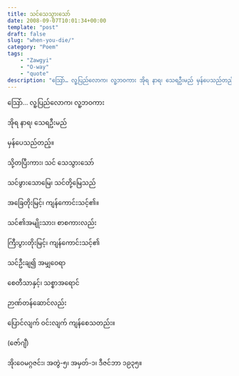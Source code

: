 ```yaml
---
title: သင်သေသွားသော်
date: 2008-09-07T10:01:34+00:00
template: "post"  
draft: false  
slug: "when-you-die/"  
category: "Poem"
tags:
    - "Zawgyi"
    - "O-way"
    - "quote"
description: "သြော်… လူ့ပြည်လောက၊ လူ့ဘဝကား အိုရ နာရ၊ သေရဦးမည် မှန်ပေသည်တည့်။"
---
```

သြော်&#8230; လူ့ပြည်လောက၊ လူ့ဘဝကား
  
အိုရ နာရ၊ သေရဦးမည်
  
မှန်ပေသည်တည့်။

သို့တပြီးကား၊ သင် သေသွားသော်
  
သင်ဖွားသောမြေ၊ သင်တို့မြေသည်
  
အခြေတိုးမြင့်၊ ကျန်ကောင်းသင့်၏။

သင်၏အမျိုးသား၊ စာစကားလည်း
  
ကြီးပွားတိုးမြင့်၊ ကျန်ကောင်းသင့်၏

သင်ဦးချ၍ အမျှဝေရာ
  
စေတီသာနှင့်၊ သစ္စာအရောင်
  
ဉာဏ်တန်ဆောင်လည်း
  
ပြောင်လျက် ဝင်းလျက် ကျန်စေသတည်း။

(ဇော်ဂျီ)

အိုးဝေမဂ္ဂဇင်း၊ အတွဲ-၅၊ အမှတ်-၁၊ ဒီဇင်ဘာ ၁၉၃၅။